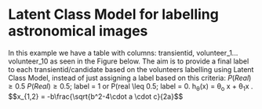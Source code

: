 # Latent Class Model for labelling astronomical images

In this example we have a table with columns: transientid, volunteer_1... volunteer_10 as seen in the Figure below. The aim is to provide a final label to each transientid/candidate based on the volunteers labelling using Latent Class Model, instead of just assigning a label based on this criteria:
$`P(Real) \geq 0.5`$
$P(Real) \geq 0.5$; label = 1 or P(real \leq 0.5; label = 0.
    h<sub>&theta;</sub>(x) = &theta;<sub>o</sub> x + &theta;<sub>1</sub>x
.
$$x_{1,2} = -b\frac{\sqrt{b^2-4\cdot a \cdot c}{2a}$$

